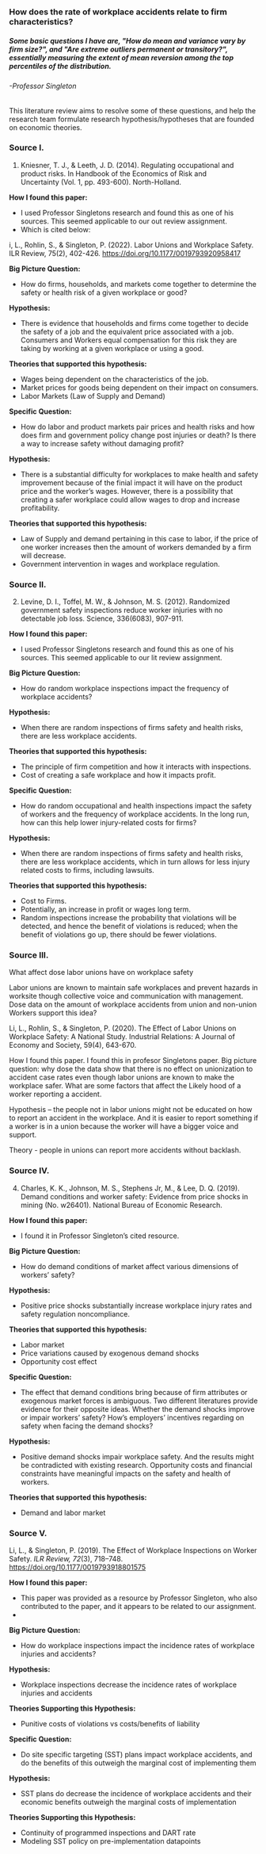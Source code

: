 ### How does the rate of workplace accidents relate to firm characteristics?
##### Some basic questions I have are, "How do mean and variance vary by firm size?", and "Are extreme outliers permanent or transitory?", essentially measuring the extent of mean reversion among the top percentiles of the distribution.
###### -Professor Singleton

This literature review aims to resolve some of these questions, and help the research team formulate research hypothesis/hypotheses that are founded on economic theories.

### Source I.
1. Kniesner, T. J., & Leeth, J. D. (2014). Regulating occupational and product risks. In Handbook of the Economics of Risk and Uncertainty (Vol. 1, pp. 493-600). North-Holland.

**How I found this paper:** 
-  I used Professor Singletons research and found this as one of his sources. This seemed applicable to our out review assignment.
-  Which is cited below:

i, L., Rohlin, S., & Singleton, P. (2022). Labor Unions and Workplace Safety. ILR Review, 75(2), 402-426. https://doi.org/10.1177/0019793920958417

**Big Picture Question:**  
- How do firms, households, and markets come together to determine the safety or health risk of a given workplace or good? 

**Hypothesis:** 
- There is evidence that households and firms come together to decide the safety of a job and the equivalent price associated with a job. Consumers and Workers equal compensation for this risk they are taking by working at a given workplace or using a good. 

**Theories that supported this hypothesis:**
-  Wages being dependent on the characteristics of the job. 
- Market prices for goods being dependent on their impact on consumers.
- Labor Markets (Law of Supply and Demand)

**Specific Question:** 
- How do labor and product markets pair prices and health risks and how does firm and government policy change post injuries or death?  Is there a way to increase safety without damaging profit? 

**Hypothesis:** 
- There is a substantial difficulty for workplaces to make health and safety improvement because of the finial impact it will have on the product price and the worker’s wages. However, there is a possibility that creating a safer workplace could allow wages to drop and increase profitability. 

**Theories that supported this hypothesis:** 
- Law of Supply and demand pertaining in this case to labor, if the price of one worker increases then the amount of workers demanded by a firm will decrease. 
- Government intervention in wages and workplace regulation. 

### Source II.
2. Levine, D. I., Toffel, M. W., & Johnson, M. S. (2012). Randomized government safety inspections reduce worker injuries with no detectable job loss. Science, 336(6083), 907-911.

**How I found this paper:** 
-  I used Professor Singletons research and found this as one of his sources. This seemed applicable to our lit review assignment. 

**Big Picture Question:** 
- How do random workplace inspections impact the frequency of workplace accidents? 

**Hypothesis:** 
- When there are random inspections of firms safety and health risks, there are less workplace accidents. 

**Theories that supported this hypothesis:** 
- The principle of firm competition and how it interacts with inspections. 
- Cost of creating a safe workplace and how it impacts profit. 

**Specific Question:** 
- How do random occupational and health inspections impact the safety of workers and the frequency of workplace accidents. In the long run, how can this help lower injury-related costs for firms? 

**Hypothesis:** 
- When there are random inspections of firms safety and health risks, there are less workplace accidents, which in turn allows for less injury related costs to firms, including lawsuits. 

**Theories that supported this hypothesis:** 
- Cost to Firms. 
- Potentially, an increase in profit or wages long term.
- Random inspections increase the probability that violations will be detected, and hence the benefit of violations is reduced; when the benefit of violations go up, there should be fewer violations.

### Source III.
What affect dose labor unions have on workplace safety 

Labor unions are known to maintain safe workplaces and prevent hazards in worksite though collective voice and communication with management. Dose data on the amount of workplace accidents from union and non-union Workers support this idea? 

 

Li, L., Rohlin, S., & Singleton, P. (2020). The Effect of Labor Unions on Workplace Safety: A National Study. Industrial Relations: A Journal of Economy and Society, 59(4), 643-670. 

 

 

How I found this paper. I found this in profesor Singletons paper.
Big picture question: why dose the data show that there is no effect on unionization to accident case rates even though labor unions are known to make the workplace safer.  What are some factors that affect the Likely hood of a worker reporting a accident.

Hypothesis – the people not in labor unions might not be educated on how to report an accident in the workplace. And it is easier to report something if a worker is in a union because the worker will have a bigger voice and support.  

Theory - people in unions can report more accidents without backlash. 


### Source IV.
4. Charles, K. K., Johnson, M. S., Stephens Jr, M., & Lee, D. Q. (2019). Demand conditions and worker safety: Evidence from price shocks in mining (No. w26401). National Bureau of Economic Research.
   
**How I found this paper:**
 - I found it in Professor Singleton’s cited resource.

**Big Picture Question:**
 - How do demand conditions of market affect various dimensions of workers’ safety?

**Hypothesis:**
 - Positive price shocks substantially increase workplace injury rates and safety regulation noncompliance. 

**Theories that supported this hypothesis:**
 - Labor market
 - Price variations caused by exogenous demand shocks
 - Opportunity cost effect

**Specific Question:**
 - The effect that demand conditions bring because of firm attributes or exogenous market forces is ambiguous. Two different literatures provide evidence for their opposite ideas. Whether the demand shocks improve or impair workers’ safety? How’s employers’ incentives regarding on safety when facing the demand shocks? 

**Hypothesis:**
 - Positive demand shocks impair workplace safety. And the results might be contradicted with existing research. Opportunity costs and financial constraints have meaningful impacts on the safety and health of workers.  

**Theories that supported this hypothesis:**
 - Demand and labor market


### Source V.
Li, L., & Singleton, P. (2019). The Effect of Workplace Inspections on Worker Safety. _ILR Review, 72_(3), 718–748. https://doi.org/10.1177/0019793918801575

**How I found this paper:**
- This paper was provided as a resource by Professor Singleton, who also contributed to the paper, and it appears to be related to our assignment.
- 
**Big Picture Question:**
- How do workplace inspections impact the incidence rates of workplace injuries and accidents?

**Hypothesis:**
- Workplace inspections decrease the incidence rates of workplace injuries and accidents

**Theories Supporting this Hypothesis:**
- Punitive costs of violations vs costs/benefits of liability

**Specific Question:**
- Do site specific targeting (SST) plans impact workplace accidents, and do the benefits of this outweigh the marginal cost of implementing them

**Hypothesis:**
- SST plans do decrease the incidence of workplace accidents and their economic benefits outweigh the marginal costs of implementation

**Theories Supporting this Hypothesis:**
- Continuity of programmed inspections and DART rate
- Modeling SST policy on pre-implementation datapoints
